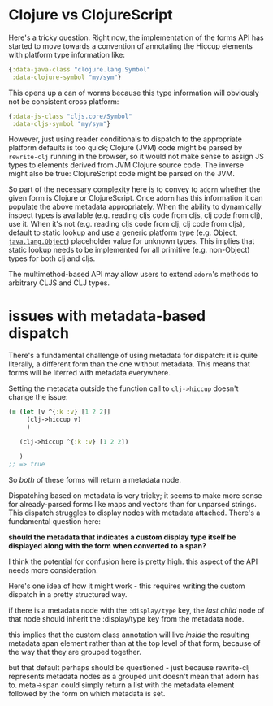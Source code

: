 # Clojure vs ClojureScript

Here's a tricky question. Right now, the implementation of the forms API has started to move towards a convention of annotating the Hiccup elements with platform type information like:
```clojure
{:data-java-class "clojure.lang.Symbol"
 :data-clojure-symbol "my/sym"}
```

This opens up a can of worms because this type information will obviously not be consistent cross platform:
```clojure
{:data-js-class "cljs.core/Symbol"
 :data-cljs-symbol "my/sym"}
```

However, just using reader conditionals to dispatch to the appropriate platform defaults is too quick; Clojure (JVM) code might be parsed by `rewrite-clj` running in the browser, so it would not make sense to assign JS types to elements derived from JVM Clojure source code. The inverse might also be true: ClojureScript code might be parsed on the JVM. 

So part of the necessary complexity here is to convey to `adorn` whether the given form is Clojure or ClojureScript. Once `adorn` has this information it can populate the above metadata appropriately. When the ability to dynamically inspect types is available (e.g. reading cljs code from cljs, clj code from clj), use it. When it's not (e.g. reading cljs code from clj, clj code from cljs), default to static lookup and use a generic platform type (e.g. [Object](https://developer.mozilla.org/en-US/docs/Web/JavaScript/Reference/Global_Objects/Object), [`java.lang.Object`](https://docs.oracle.com/en/java/javase/17/docs/api/java.base/java/lang/Object.html)) placeholder value for unknown types. This implies that static lookup needs to be implemented for all primitive (e.g. non-Object) types for both clj and cljs.

The multimethod-based API may allow users to extend `adorn`'s methods to arbitrary CLJS and CLJ types.

# issues with metadata-based dispatch

There's a fundamental challenge of using metadata for dispatch: it is quite literally, a different form than the one without metadata. This means that forms will be literred with metadata everywhere. 

Setting the metadata outside the function call to `clj->hiccup` doesn't change the issue:

```clojure
(= (let [v ^{:k :v} [1 2 2]]
     (clj->hiccup v)
     )

   (clj->hiccup ^{:k :v} [1 2 2])

   )
;; => true

```

So _both_ of these forms will return a metadata node.

Dispatching based on metadata is very tricky; it seems to make more sense for already-parsed forms
like maps and vectors than for unparsed strings. This dispatch struggles to display nodes with metadata attached. There's a fundamental question here:

**should the metadata that indicates a custom display type itself be displayed along with the form when converted to a span?**

I think the potential for confusion here is pretty high. this aspect of the API needs more consideration.

Here's one idea of how it might work - this requires writing the custom dispatch in a
pretty structured way.

if there is a metadata node with the `:display/type` key, the _last child_ node of that node should inherit the :display/type key from the metadata node.

this implies that the custom class annotation will live _inside_ the resulting metadata span element rather than at the top level of that form, because of the way that they are grouped together.

but that default perhaps should be questioned - just because rewrite-clj represents metadata nodes as a grouped unit doesn't mean that adorn has to. meta->span could simply return a list with the metadata element followed by the form on which metadata is set.


